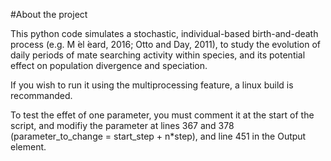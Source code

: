 #About the project 

This python code simulates a stochastic, individual-based birth-and-death process (e.g. M ́el ́eard, 2016; Otto and Day, 2011), to study the evolution of daily periods of mate searching activity within
species, and its potential effect on population divergence and speciation.

If you wish to run it using the multiprocessing feature, a linux build is recommanded.

To test the effet of one parameter, you must comment it at the start of the script, and modifiy the parameter at lines 367 and 378 (parameter_to_change = start_step + n*step), and line 451 in the Output element.
